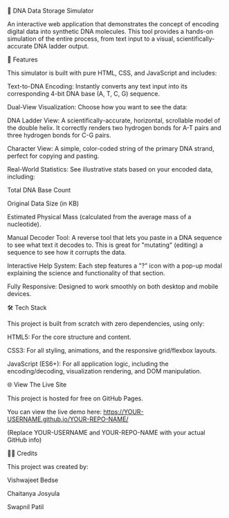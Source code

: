 🧬 DNA Data Storage Simulator

An interactive web application that demonstrates the concept of encoding digital data into synthetic DNA molecules. This tool provides a hands-on simulation of the entire process, from text input to a visual, scientifically-accurate DNA ladder output.

<!--
Pro Tip: Add a screenshot or a quick GIF of your app here!
Replace the comment below with this:
-->

🚀 Features

This simulator is built with pure HTML, CSS, and JavaScript and includes:

Text-to-DNA Encoding: Instantly converts any text input into its corresponding 4-bit DNA base (A, T, C, G) sequence.

Dual-View Visualization: Choose how you want to see the data:

DNA Ladder View: A scientifically-accurate, horizontal, scrollable model of the double helix. It correctly renders two hydrogen bonds for A-T pairs and three hydrogen bonds for C-G pairs.

Character View: A simple, color-coded string of the primary DNA strand, perfect for copying and pasting.

Real-World Statistics: See illustrative stats based on your encoded data, including:

Total DNA Base Count

Original Data Size (in KB)

Estimated Physical Mass (calculated from the average mass of a nucleotide).

Manual Decoder Tool: A reverse tool that lets you paste in a DNA sequence to see what text it decodes to. This is great for "mutating" (editing) a sequence to see how it corrupts the data.

Interactive Help System: Each step features a "?” icon with a pop-up modal explaining the science and functionality of that section.

Fully Responsive: Designed to work smoothly on both desktop and mobile devices.

🛠️ Tech Stack

This project is built from scratch with zero dependencies, using only:

HTML5: For the core structure and content.

CSS3: For all styling, animations, and the responsive grid/flexbox layouts.

JavaScript (ES6+): For all application logic, including the encoding/decoding, visualization rendering, and DOM manipulation.

🌐 View The Live Site

This project is hosted for free on GitHub Pages.

You can view the live demo here: https://YOUR-USERNAME.github.io/YOUR-REPO-NAME/

(Replace YOUR-USERNAME and YOUR-REPO-NAME with your actual GitHub info)

🧑‍💻 Credits

This project was created by:

Vishwajeet Bedse

Chaitanya Josyula

Swapnil Patil

